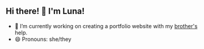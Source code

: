 ## Hi there! 👋 I'm Luna!

- 🔭 I’m currently working on creating a portfolio website with my [brother's](https://github.com/jamesericdavidson) help.
- 😄 Pronouns: she/they

<!--
**lunarjpg/lunarjpg** is a ✨ _special_ ✨ repository because its `README.md` (this file) appears on your GitHub profile.

Here are some ideas to get you started:

- 🔭 I’m currently working on ...
- 🌱 I’m currently learning ...
- 👯 I’m looking to collaborate on ...
- 🤔 I’m looking for help with ...
- 💬 Ask me about ...
- 📫 How to reach me: ...
- 😄 Pronouns: ...
- ⚡ Fun fact: ...
-->

